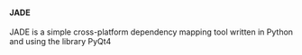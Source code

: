 #### JADE

JADE is a simple cross-platform dependency mapping tool written in Python and using the library PyQt4